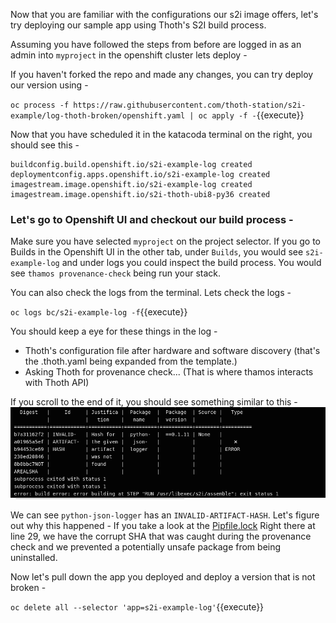 Now that you are familiar with the configurations our s2i image offers, let's try deploying our sample app using Thoth's S2I build process. 

Assuming you have followed the steps from before are logged in as an admin into `myproject` in the openshift cluster lets deploy - 

If you haven't forked the repo and made any changes, you can try deploy our version using - 

``oc process -f https://raw.githubusercontent.com/thoth-station/s2i-example/log-thoth-broken/openshift.yaml | oc apply -f -``{{execute}}


Now that you have scheduled it in the katacoda terminal on the right, you should see this - 
```
buildconfig.build.openshift.io/s2i-example-log created
deploymentconfig.apps.openshift.io/s2i-example-log created
imagestream.image.openshift.io/s2i-example-log created
imagestream.image.openshift.io/s2i-thoth-ubi8-py36 created
```

### Let's go to Openshift UI and checkout our build process - 

Make sure you have selected `myproject` on the project selector. 
If you go to Builds in the Openshift UI in the other tab, under `Builds`, you would see `s2i-example-log` and under logs you could inspect the build process. 
You would see `thamos provenance-check` being run your stack. 

You can also check the logs from the terminal. Lets check the logs - 

``oc logs bc/s2i-example-log -f``{{execute}}

You should keep a eye for these things in the log - 
 - Thoth's configuration file after hardware and software discovery (that's the .thoth.yaml being expanded from the template.)
 - Asking Thoth for provenance check... (That is where thamos interacts with Thoth API)

If you scroll to the end of it, you should see something similar to this - 
![provenance fail](https://raw.githubusercontent.com/saisankargochhayat/katacoda-scenarios/master/thoth-provenance/assets/provenance_fail.png)

We can see `python-json-logger` has an `INVALID-ARTIFACT-HASH`. Let's figure out why this happened - 
If you take a look at the [Pipfile.lock](https://github.com/thoth-station/s2i-example/blob/log-thoth-broken/Pipfile.lock#L29) 
Right there at line 29, we have the corrupt SHA that was caught during the provenance check and we prevented a potentially unsafe package from being uninstalled. 

Now let's pull down the app you deployed and deploy a version that is not broken - 

``oc delete all --selector 'app=s2i-example-log'``{{execute}}